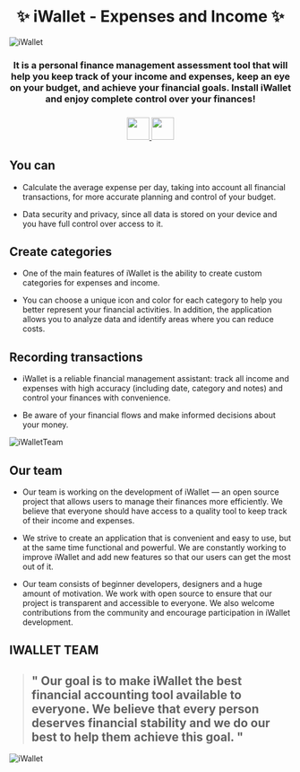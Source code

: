 <h1 align="center">✨ iWallet - Expenses and Income ✨</h1>

![iWallet](https://github.com/idevnva/iWallet/assets/127990298/5f509056-3207-4b3e-8995-4be1347d28c6)

<h3 align="center">
It is a personal finance management assessment tool that will help you keep track of your income and expenses, keep an eye on your budget, and achieve your financial goals. Install iWallet and enjoy complete control over your finances!
</h3>
  
<h3 align="center">
<p float="left">
  <a href="https://apps.apple.com/us/app/iwallet-expenses-and-income/id6447585809">
    <img src="https://img.shields.io/badge/App Store-0D96F6?style=flat" height="40">
  </a>
  <a href="https://idevnva.com/iwallet">
    <img src="https://img.shields.io/badge/Web site-782FEF?style=flat" height="40">
  </a>
</p>
</h3>

## You can
* Calculate the average expense per day, taking into account all financial transactions, for more accurate planning and control of your budget.

* Data security and privacy, since all data is stored on your device and you have full control over access to it.

## Create categories
* One of the main features of iWallet is the ability to create custom categories for expenses and income.

* You can choose a unique icon and color for each category to help you better represent your financial activities. In addition, the application allows you to analyze data and identify areas where you can reduce costs.

## Recording transactions
* iWallet is a reliable financial management assistant: track all income and expenses with high accuracy (including date, category and notes) and control your finances with convenience.

* Be aware of your financial flows and make informed decisions about your money.

![iWalletTeam](https://github.com/iWalletTeam/iWallet/assets/127990298/41e45886-da1c-445c-b5d0-e5c3a2605a30)

## Our team
* Our team is working on the development of iWallet — an open source project that allows users to manage their finances more efficiently. We believe that everyone should have access to a quality tool to keep track of their income and expenses.

* We strive to create an application that is convenient and easy to use, but at the same time functional and powerful. We are constantly working to improve iWallet and add new features so that our users can get the most out of it.

* Our team consists of beginner developers, designers and a huge amount of motivation. We work with open source to ensure that our project is transparent and accessible to everyone. We also welcome contributions from the community and encourage participation in iWallet development.

## IWALLET TEAM
> ## " Our goal is to make iWallet the best financial accounting tool available to everyone. We believe that every person deserves financial stability and we do our best to help them achieve this goal. "

![iWallet](https://github.com/idevnva/iWallet/assets/127990298/c1397684-89f4-4d84-b936-4c32f6962dfc)





